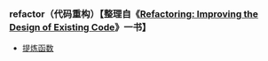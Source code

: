 ### refactor（代码重构）【整理自《[Refactoring: Improving the Design of Existing Code](https://book.douban.com/subject/1419359/)》一书】

- [提炼函数](./extract-method.md)